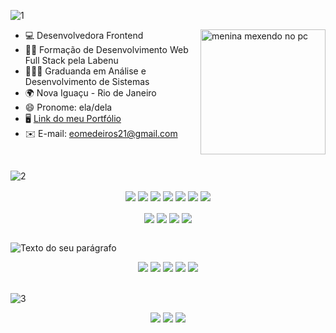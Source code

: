 ![1](https://github.com/endioliveira/endioliveira/assets/100172961/03b138a2-e5fb-4714-8f2b-60934047c09d)

<div>
   <img align="right" alt="menina mexendo no pc" width="200" height="200" src="https://i.pinimg.com/originals/75/8f/1c/758f1cd8cede9c3e4711306fc030f4ce.gif">

* 💻 Desenvolvedora Frontend 
* 👩‍💻 Formação de Desenvolvimento Web Full Stack pela Labenu
* 👩🏻‍🎓 Graduanda em Análise e Desenvolvimento de Sistemas
* 🌍 Nova Iguaçu - Rio de Janeiro 
* 😄 Pronome: ela/dela
* 🖥️ [Link do meu Portfólio](http://portfolio-endioliveira.vercel.app/)
* ✉️ E-mail: [eomedeiros21@gmail.com](mailto:eomedeiros21@gmail.com)
<br>

![2](https://github.com/endioliveira/endioliveira/assets/100172961/da080d79-00b8-4f1c-aa6b-216168cc1f6c)

<div align="center">
  <img align="center" src="https://img.shields.io/badge/Bootstrap-7952B3.svg?style=for-the-badge&logo=Bootstrap&logoColor=white">
  <img align="center" src="https://img.shields.io/badge/CSS3-1572B6.svg?style=for-the-badge&logo=CSS3&logoColor=white">
<img align="center" src="https://img.shields.io/badge/HTML5-E34F26.svg?style=for-the-badge&logo=HTML5&logoColor=white">
   <img align="center" src="https://img.shields.io/badge/React-61DAFB.svg?style=for-the-badge&logo=React&logoColor=black">
   <img align="center"src="https://img.shields.io/badge/Laravel-FF2D20.svg?style=for-the-badge&logo=Laravel&logoColor=white">
   <img align="center" src="https://img.shields.io/badge/JavaScript-F7DF1E.svg?style=for-the-badge&logo=JavaScript&logoColor=black">
   <img align="center" src="https://img.shields.io/badge/Node.js-339933.svg?style=for-the-badge&logo=nodedotjs&logoColor=white">
   <br>
   <br>
   <img align="center" src="https://img.shields.io/badge/Tailwind%20CSS-06B6D4.svg?style=for-the-badge&logo=Tailwind-CSS&logoColor=white">
   <img align="center" src="https://img.shields.io/badge/Chakra%20UI-319795.svg?style=for-the-badge&logo=Chakra-UI&logoColor=white">
   <img align="center" src="https://img.shields.io/badge/TypeScript-3178C6.svg?style=for-the-badge&logo=TypeScript&logoColor=white">
   <img align="center" src="https://img.shields.io/badge/styledcomponents-DB7093.svg?style=for-the-badge&logo=styled-components&logoColor=white">
   
</div>
<br>

![Texto do seu parágrafo](https://github.com/endioliveira/endioliveira/assets/100172961/24924b7b-cdf2-477b-be5f-132adae2c3e6)
<div align="center">
   <img src="https://img.shields.io/badge/Bitbucket-0052CC.svg?style=for-the-badge&logo=Bitbucket&logoColor=white">
    <img src="https://img.shields.io/badge/Figma-F24E1E.svg?style=for-the-badge&logo=Figma&logoColor=white">
   <img src="https://img.shields.io/badge/Jira%20Software-0052CC.svg?style=for-the-badge&logo=Jira-Software&logoColor=white">
   <img src="https://img.shields.io/badge/Slack-4A154B.svg?style=for-the-badge&logo=Slack&logoColor=white">
   <img src="https://img.shields.io/badge/Notion-000000.svg?style=for-the-badge&logo=Notion&logoColor=white">
</div>
<br>

![3](https://github.com/endioliveira/endioliveira/assets/100172961/d6aaef3c-3740-4343-8e0d-75b1139351de)

<div align="center"> 
<a href="https://www.linkedin.com/in/endioliveira/"><img src="https://img.shields.io/badge/LinkedIn-0077B5?style=for-the-badge&logo=linkedin&logoColor=white" target="_blank"></a>
 <a href="instagram.com/medeiros_eo"><img src="https://img.shields.io/badge/Instagram-E4405F?style=for-the-badge&logo=instagram&logoColor=white" target="_blank"></a>
  <a href="mailto:eomedeiros21@gmail.com"><img src="https://img.shields.io/badge/Gmail-D14836?style=for-the-badge&logo=gmail&logoColor=white" target="_blank"></a>
 </div>
